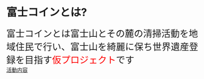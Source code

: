 # 富士コインとは?<br>
<font size="5">富士コインとは富士山とその麓の清掃活動を地域住民で行い、富士山を綺麗に保ち世界遺産登録を目指す<font size="5" color="Red">仮プロジェクト</font>です</font>
<br>
[活動内容](./activities)
